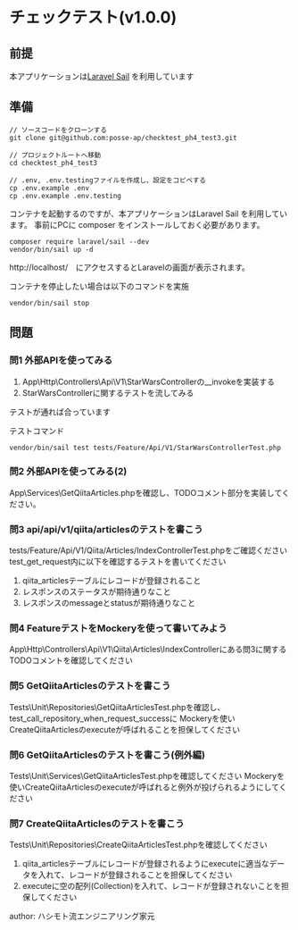 # チェックテスト(v1.0.0)

## 前提

本アプリケーションは[Laravel Sail](https://readouble.com/laravel/8.x/ja/sail.html) を利用しています

## 準備
```
// ソースコードをクローンする
git clone git@github.com:posse-ap/checktest_ph4_test3.git

// プロジェクトルートへ移動
cd checktest_ph4_test3

// .env, .env.testingファイルを作成し、設定をコピペする
cp .env.example .env
cp .env.example .env.testing
```

コンテナを起動するのですが、本アプリケーションはLaravel Sail を利用しています。
事前にPCに composer をインストールしておく必要があります。
```
composer require laravel/sail --dev
vendor/bin/sail up -d
```

http://localhost/　にアクセスするとLaravelの画面が表示されます。

コンテナを停止したい場合は以下のコマンドを実施
```
vendor/bin/sail stop
```

## 問題

### 問1 外部APIを使ってみる

1. App\Http\Controllers\Api\V1\StarWarsControllerの__invokeを実装する
2. StarWarsControllerに関するテストを流してみる

テストが通れば合っています

テストコマンド
```
vendor/bin/sail test tests/Feature/Api/V1/StarWarsControllerTest.php
```

### 問2 外部APIを使ってみる(2)

App\Services\GetQiitaArticles.phpを確認し、TODOコメント部分を実装してください。

### 問3 api/api/v1/qiita/articlesのテストを書こう

tests/Feature/Api/V1/Qiita/Articles/IndexControllerTest.phpをご確認ください
test_get_request内に以下を確認するテストを書いてください

1. qiita_articlesテーブルにレコードが登録されること
2. レスポンスのステータスが期待通りなこと
3. レスポンスのmessageとstatusが期待通りなこと

### 問4 FeatureテストをMockeryを使って書いてみよう

App\Http\Controllers\Api\V1\Qiita\Articles\IndexControllerにある問3に関するTODOコメントを確認してください

### 問5 GetQiitaArticlesのテストを書こう

Tests\Unit\Repositories\GetQiitaArticlesTest.phpを確認し、
test_call_repository_when_request_successに Mockeryを使いCreateQiitaArticlesのexecuteが呼ばれることを担保してください

### 問6 GetQiitaArticlesのテストを書こう(例外編)

Tests\Unit\Services\GetQiitaArticlesTest.phpを確認してください
Mockeryを使いCreateQiitaArticlesのexecuteが呼ばれると例外が投げられるようにしてください
 
### 問7 CreateQiitaArticlesのテストを書こう

Tests\Unit\Repositories\CreateQiitaArticlesTest.phpを確認してください

1. qiita_articlesテーブルにレコードが登録されるようにexecuteに適当なデータを入れて、レコードが登録されることを担保してください
2. executeに空の配列(Collection)を入れて、レコードが登録されないことを担保してください


author: ハシモト流エンジニアリング家元
